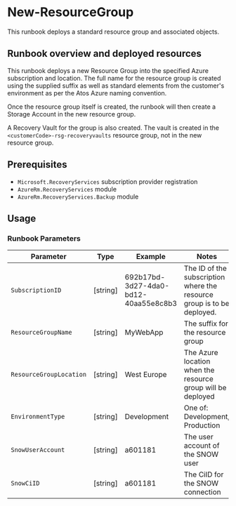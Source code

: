 # New-ResourceGroup

This runbook deploys a standard resource group and associated objects.

## Runbook overview and deployed resources

This runbook deploys a new Resource Group into the specified Azure subscription and location.  The full name for the resource group is created using the supplied suffix as well as standard elements from the customer's environment as per the Atos Azure naming convention.

Once the resource group itself is created, the runbook will then create a Storage Account in the new resource group.

A Recovery Vault for the group is also created. The vault is created in the `<customerCode>-rsg-recoveryvaults` resource group, not in the new resource group.


## Prerequisites

* `Microsoft.RecoveryServices` subscription provider registration
* `AzureRm.RecoveryServices` module
* `AzureRm.RecoveryServices.Backup` module


## Usage

### Runbook Parameters

| Parameter | Type | Example | Notes |
|---|---|---|---|
|`SubscriptionID` | [string] | 692b17bd-3d27-4da0-bd12-40aa55e8c8b3 | The ID of the subscription where the resource group is to be deployed. |
| `ResourceGroupName` | [string] | MyWebApp | The suffix for the resource group |
| `ResourceGroupLocation` | [string] | West Europe | The Azure location when the resource group will be deployed |
| `EnvironmentType` | [string] | Development | One of: Development, Production |
|`SnowUserAccount` | [string] | a601181 | The user account of the SNOW user |
|`SnowCiID` | [string] | a601181 | The CiID for the SNOW connection |
